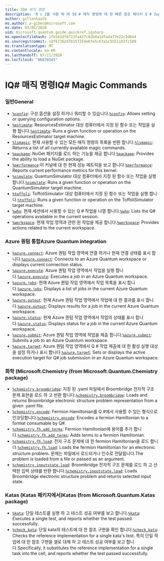 ```yaml
---
title: IQ# 매직 명령
description: 'R c 2를 사용 하 여 IQ # 매직 명령에 대 한 빠른 참조 페이지 Q # Jupyter 노트북'
author: gillenhaalb
ms.author: a-gibec@microsoft.com
ms.date: 03/05/2020
uid: microsoft.quantum.guide.quickref.iqsharp
ms.openlocfilehash: 2fb542df8723fa437c82b4a1dfada77e22c1d6e4
ms.sourcegitcommit: cdf67362d7b157254e6fe5c63a1c5551183fc589
ms.translationtype: MT
ms.contentlocale: ko-KR
ms.lasthandoff: 07/21/2020
ms.locfileid: "86870545"
---
```

# <a name="iq-magic-commands"></a><span data-ttu-id="118f4-103">IQ# 매직 명령</span><span class="sxs-lookup"><span data-stu-id="118f4-103">IQ# Magic Commands</span></span>

### <a name="general"></a><span data-ttu-id="118f4-104">일반</span><span class="sxs-lookup"><span data-stu-id="118f4-104">General</span></span>

- <span data-ttu-id="118f4-105">[`%config`](xref:microsoft.quantum.iqsharp.magic-ref.config): 구성 옵션을 설정 하거나 쿼리할 수 있습니다.</span><span class="sxs-lookup"><span data-stu-id="118f4-105">[`%config`](xref:microsoft.quantum.iqsharp.magic-ref.config): Allows setting or querying configuration options.</span></span>
- <span data-ttu-id="118f4-106">[`%estimate`](xref:microsoft.quantum.iqsharp.magic-ref.estimate): ResourcesEstimator 대상 컴퓨터에서 지정 된 함수 또는 작업을 실행 합니다.</span><span class="sxs-lookup"><span data-stu-id="118f4-106">[`%estimate`](xref:microsoft.quantum.iqsharp.magic-ref.estimate): Runs a given function or operation on the ResourcesEstimator target machine.</span></span>
- <span data-ttu-id="118f4-107">[`%lsmagic`](xref:microsoft.quantum.iqsharp.magic-ref.lsmagic): 현재 사용할 수 있는 모든 매직 명령의 목록을 반환 합니다.</span><span class="sxs-lookup"><span data-stu-id="118f4-107">[`%lsmagic`](xref:microsoft.quantum.iqsharp.magic-ref.lsmagic): Returns a list of all currently available magic commands.</span></span>
- <span data-ttu-id="118f4-108">[`%package`](xref:microsoft.quantum.iqsharp.magic-ref.package): NuGet 패키지를 로드 하는 기능을 제공 합니다.</span><span class="sxs-lookup"><span data-stu-id="118f4-108">[`%package`](xref:microsoft.quantum.iqsharp.magic-ref.package): Provides the ability to load a NuGet package.</span></span>
- <span data-ttu-id="118f4-109">[`%performance`](xref:microsoft.quantum.iqsharp.magic-ref.performance):이 커널에 대 한 현재 성능 메트릭을 보고 합니다.</span><span class="sxs-lookup"><span data-stu-id="118f4-109">[`%performance`](xref:microsoft.quantum.iqsharp.magic-ref.performance): Reports current performance metrics for this kernel.</span></span>
- <span data-ttu-id="118f4-110">[`%simulate`](xref:microsoft.quantum.iqsharp.magic-ref.simulate): QuantumSimulator 대상 컴퓨터에서 지정 된 함수 또는 작업을 실행 합니다.</span><span class="sxs-lookup"><span data-stu-id="118f4-110">[`%simulate`](xref:microsoft.quantum.iqsharp.magic-ref.simulate): Runs a given function or operation on the QuantumSimulator target machine.</span></span>
- <span data-ttu-id="118f4-111">[`%toffoli`](xref:microsoft.quantum.iqsharp.magic-ref.toffoli): ToffoliSimulator 대상 컴퓨터에서 지정 된 함수 또는 작업을 실행 합니다.</span><span class="sxs-lookup"><span data-stu-id="118f4-111">[`%toffoli`](xref:microsoft.quantum.iqsharp.magic-ref.toffoli): Runs a given function or operation on the ToffoliSimulator target machine.</span></span>
- <span data-ttu-id="118f4-112">[`%who`](xref:microsoft.quantum.iqsharp.magic-ref.who): 현재 세션에서 사용할 수 있는 Q # 작업을 나열 합니다.</span><span class="sxs-lookup"><span data-stu-id="118f4-112">[`%who`](xref:microsoft.quantum.iqsharp.magic-ref.who): Lists the Q# operations available in the current session.</span></span>
- <span data-ttu-id="118f4-113">[`%workspace`](xref:microsoft.quantum.iqsharp.magic-ref.workspace): 현재 작업 영역과 관련 된 작업을 제공 합니다.</span><span class="sxs-lookup"><span data-stu-id="118f4-113">[`%workspace`](xref:microsoft.quantum.iqsharp.magic-ref.workspace): Provides actions related to the current workspace.</span></span>

### <a name="azure-quantum-integration"></a><span data-ttu-id="118f4-114">Azure 퀀텀 통합</span><span class="sxs-lookup"><span data-stu-id="118f4-114">Azure Quantum integration</span></span>

- <span data-ttu-id="118f4-115">[`%azure.connect`](xref:microsoft.quantum.iqsharp.magic-ref.azure.connect): Azure 퀀텀 작업 영역에 연결 하거나 현재 연결 상태를 표시 합니다.</span><span class="sxs-lookup"><span data-stu-id="118f4-115">[`%azure.connect`](xref:microsoft.quantum.iqsharp.magic-ref.azure.connect): Connects to an Azure Quantum workspace or displays current connection status.</span></span>
- <span data-ttu-id="118f4-116">[`%azure.execute`](xref:microsoft.quantum.iqsharp.magic-ref.azure.execute): Azure 퀀텀 작업 영역에서 작업을 실행 합니다.</span><span class="sxs-lookup"><span data-stu-id="118f4-116">[`%azure.execute`](xref:microsoft.quantum.iqsharp.magic-ref.azure.execute): Executes a job in an Azure Quantum workspace.</span></span>
- <span data-ttu-id="118f4-117">[`%azure.jobs`](xref:microsoft.quantum.iqsharp.magic-ref.azure.jobs): 현재 Azure 퀀텀 작업 영역에서 작업 목록을 표시 합니다.</span><span class="sxs-lookup"><span data-stu-id="118f4-117">[`%azure.jobs`](xref:microsoft.quantum.iqsharp.magic-ref.azure.jobs): Displays a list of jobs in the current Azure Quantum workspace.</span></span>
- <span data-ttu-id="118f4-118">[`%azure.output`](xref:microsoft.quantum.iqsharp.magic-ref.azure.output): 현재 Azure 퀀텀 작업 영역에서 작업에 대 한 결과를 표시 합니다.</span><span class="sxs-lookup"><span data-stu-id="118f4-118">[`%azure.output`](xref:microsoft.quantum.iqsharp.magic-ref.azure.output): Displays results for a job in the current Azure Quantum workspace.</span></span>
- <span data-ttu-id="118f4-119">[`%azure.status`](xref:microsoft.quantum.iqsharp.magic-ref.azure.status): 현재 Azure 퀀텀 작업 영역에서 작업의 상태를 표시 합니다.</span><span class="sxs-lookup"><span data-stu-id="118f4-119">[`%azure.status`](xref:microsoft.quantum.iqsharp.magic-ref.azure.status): Displays status for a job in the current Azure Quantum workspace.</span></span>
- <span data-ttu-id="118f4-120">[`%azure.submit`](xref:microsoft.quantum.iqsharp.magic-ref.azure.submit): Azure 퀀텀 작업 영역에 작업을 제출 합니다.</span><span class="sxs-lookup"><span data-stu-id="118f4-120">[`%azure.submit`](xref:microsoft.quantum.iqsharp.magic-ref.azure.submit): Submits a job to an Azure Quantum workspace.</span></span>
- <span data-ttu-id="118f4-121">[`%azure.target`](xref:microsoft.quantum.iqsharp.magic-ref.azure.target): Azure 퀀텀 작업 영역에서 Q # 작업 제출에 대 한 활성 실행 대상을 설정 하거나 표시 합니다.</span><span class="sxs-lookup"><span data-stu-id="118f4-121">[`%azure.target`](xref:microsoft.quantum.iqsharp.magic-ref.azure.target): Sets or displays the active execution target for Q# job submission in an Azure Quantum workspace.</span></span>

### <a name="chemistry-from-microsoftquantumchemistry-package"></a><span data-ttu-id="118f4-122">화학 (Microsoft.</span><span class="sxs-lookup"><span data-stu-id="118f4-122">Chemistry (from Microsoft.Quantum.Chemistry package)</span></span>

- <span data-ttu-id="118f4-123">[`%chemistry.broombridge`](xref:microsoft.quantum.iqsharp.magic-ref.chemistry.broombridge): 지정 된 .yaml 파일에서 Broombridge 전자적 구조 문제 표현을 로드 하 고 반환 합니다.</span><span class="sxs-lookup"><span data-stu-id="118f4-123">[`%chemistry.broombridge`](xref:microsoft.quantum.iqsharp.magic-ref.chemistry.broombridge): Loads and returns Broombridge electronic structure problem representation from a given .yaml file.</span></span>
- <span data-ttu-id="118f4-124">[`%chemistry.encode`](xref:microsoft.quantum.iqsharp.magic-ref.chemistry.encode): Fermion Hamiltonian를 Q #에서 사용할 수 있는 형식으로 인코딩합니다.</span><span class="sxs-lookup"><span data-stu-id="118f4-124">[`%chemistry.encode`](xref:microsoft.quantum.iqsharp.magic-ref.chemistry.encode): Encodes a fermion Hamiltonian to a format consumable by Q#.</span></span>
- <span data-ttu-id="118f4-125">[`%chemistry.fh.add_terms`](xref:microsoft.quantum.iqsharp.magic-ref.chemistry.fh.add_terms): Fermion Hamiltonian에 용어를 추가 합니다.</span><span class="sxs-lookup"><span data-stu-id="118f4-125">[`%chemistry.fh.add_terms`](xref:microsoft.quantum.iqsharp.magic-ref.chemistry.fh.add_terms): Adds terms to a fermion Hamiltonian.</span></span>
- <span data-ttu-id="118f4-126">[`%chemistry.fh.load`](xref:microsoft.quantum.iqsharp.magic-ref.chemistry.fh.load): 전자 구조 문제에 대 한 fermion Hamiltonian을 로드 합니다.</span><span class="sxs-lookup"><span data-stu-id="118f4-126">[`%chemistry.fh.load`](xref:microsoft.quantum.iqsharp.magic-ref.chemistry.fh.load): Loads the fermion Hamiltonian for an electronic structure problem.</span></span> <span data-ttu-id="118f4-127">문제는 파일에서 로드되거나 인수로 전달됩니다.</span><span class="sxs-lookup"><span data-stu-id="118f4-127">The problem is loaded from a file or passed as an argument.</span></span>
- <span data-ttu-id="118f4-128">[`%chemistry.inputstate.load`](xref:microsoft.quantum.iqsharp.magic-ref.chemistry.inputstate.load): Broombridge 전자적 구조 문제를 로드 하 고 선택한 입력 상태를 반환 합니다.</span><span class="sxs-lookup"><span data-stu-id="118f4-128">[`%chemistry.inputstate.load`](xref:microsoft.quantum.iqsharp.magic-ref.chemistry.inputstate.load): Loads Broombridge electronic structure problem and returns selected input state.</span></span>

### <a name="katas-from-microsoftquantumkatas-package"></a><span data-ttu-id="118f4-129">Katas (Katas 패키지에서)</span><span class="sxs-lookup"><span data-stu-id="118f4-129">Katas (from Microsoft.Quantum.Katas package)</span></span>

- <span data-ttu-id="118f4-130">[`%kata`](xref:microsoft.quantum.iqsharp.magic-ref.kata): 단일 테스트를 실행 하 고 테스트 성공 여부를 보고 합니다.</span><span class="sxs-lookup"><span data-stu-id="118f4-130">[`%kata`](xref:microsoft.quantum.iqsharp.magic-ref.kata): Executes a single test, and reports whether the test passed successfully.</span></span>
- <span data-ttu-id="118f4-131">[`%check_kata`](xref:microsoft.quantum.iqsharp.magic-ref.check_kata): 단일 kata의 테스트에 대 한 참조 구현을 확인 합니다.</span><span class="sxs-lookup"><span data-stu-id="118f4-131">[`%check_kata`](xref:microsoft.quantum.iqsharp.magic-ref.check_kata): Checks the reference implementation for a single kata's test.</span></span>
    <span data-ttu-id="118f4-132">특히 단일 작업에 대 한 참조 구현을 셀로 대체 하 고 테스트 성공 여부를 보고 합니다.</span><span class="sxs-lookup"><span data-stu-id="118f4-132">Specifically, it substitutes the reference implementation for a single task into the cell, and reports whether the test passed successfully.</span></span>
